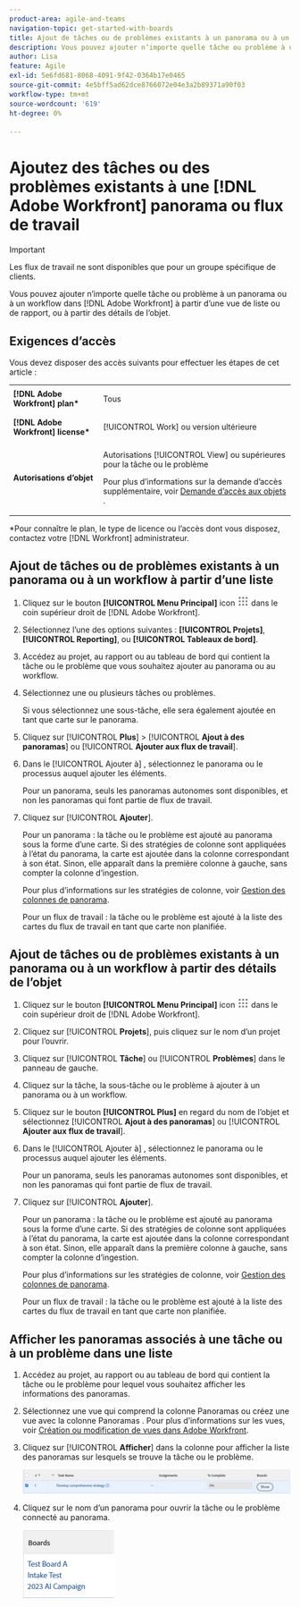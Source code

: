 ```yaml
---
product-area: agile-and-teams
navigation-topic: get-started-with-boards
title: Ajout de tâches ou de problèmes existants à un panorama ou à un workflow Adobe Workfront
description: Vous pouvez ajouter n’importe quelle tâche ou problème à un panorama dans Adobe Workfront à partir d’une vue de liste ou de rapport.
author: Lisa
feature: Agile
exl-id: 5e6fd681-8068-4091-9f42-0364b17e0465
source-git-commit: 4e5bff5ad62dce8766072e04e3a2b89371a90f03
workflow-type: tm+mt
source-wordcount: '619'
ht-degree: 0%

---
```


# Ajoutez des tâches ou des problèmes existants à une [!DNL Adobe Workfront] panorama ou flux de travail

>[!IMPORTANT]
>
>Les flux de travail ne sont disponibles que pour un groupe spécifique de clients.

Vous pouvez ajouter n’importe quelle tâche ou problème à un panorama ou à un workflow dans [!DNL Adobe Workfront] à partir d’une vue de liste ou de rapport, ou à partir des détails de l’objet.

## Exigences d’accès

Vous devez disposer des accès suivants pour effectuer les étapes de cet article :

<table style="table-layout:auto">
 <col>
 <col>
 <tbody>
  <tr>
   <td role="rowheader"><strong>[!DNL Adobe Workfront] plan*</strong></td>
   <td> <p>Tous</p> </td>
  </tr>
  <tr>
   <td role="rowheader"><strong>[!DNL Adobe Workfront] license*</strong></td>
   <td> <p>[!UICONTROL Work] ou version ultérieure</p> </td>
  </tr>
  <tr>
   <td role="rowheader"><strong>Autorisations d’objet</strong></td>
   <td> <p>Autorisations [!UICONTROL View] ou supérieures pour la tâche ou le problème</p> <p>Pour plus d’informations sur la demande d’accès supplémentaire, voir <a href="/help/quicksilver/workfront-basics/grant-and-request-access-to-objects/request-access.md" class="MCXref xref">Demande d’accès aux objets </a>.</p> </td>
  </tr>
 </tbody>
</table>

&#42;Pour connaître le plan, le type de licence ou l’accès dont vous disposez, contactez votre [!DNL Workfront] administrateur.

## Ajout de tâches ou de problèmes existants à un panorama ou à un workflow à partir d’une liste

1. Cliquez sur le bouton **[!UICONTROL Menu Principal]** icon ![](assets/main-menu-icon.png) dans le coin supérieur droit de [!DNL Adobe Workfront].
1. Sélectionnez l’une des options suivantes : **[!UICONTROL Projets]**, **[!UICONTROL Reporting]**, ou **[!UICONTROL Tableaux de bord]**.
1. Accédez au projet, au rapport ou au tableau de bord qui contient la tâche ou le problème que vous souhaitez ajouter au panorama ou au workflow.
1. Sélectionnez une ou plusieurs tâches ou problèmes.

   Si vous sélectionnez une sous-tâche, elle sera également ajoutée en tant que carte sur le panorama.

1. Cliquez sur [!UICONTROL **Plus**] > [!UICONTROL **Ajout à des panoramas**] ou [!UICONTROL **Ajouter aux flux de travail**].
1. Dans le [!UICONTROL Ajouter à] , sélectionnez le panorama ou le processus auquel ajouter les éléments.

   Pour un panorama, seuls les panoramas autonomes sont disponibles, et non les panoramas qui font partie de flux de travail.

1. Cliquez sur [!UICONTROL **Ajouter**].

   Pour un panorama : la tâche ou le problème est ajouté au panorama sous la forme d’une carte. Si des stratégies de colonne sont appliquées à l’état du panorama, la carte est ajoutée dans la colonne correspondant à son état. Sinon, elle apparaît dans la première colonne à gauche, sans compter la colonne d’ingestion.

   Pour plus d’informations sur les stratégies de colonne, voir [Gestion des colonnes de panorama](/help/quicksilver/agile/get-started-with-boards/manage-board-columns.md).

   Pour un flux de travail : la tâche ou le problème est ajouté à la liste des cartes du flux de travail en tant que carte non planifiée.

## Ajout de tâches ou de problèmes existants à un panorama ou à un workflow à partir des détails de l’objet

1. Cliquez sur le bouton **[!UICONTROL Menu Principal]** icon ![](assets/main-menu-icon.png) dans le coin supérieur droit de [!DNL Adobe Workfront].
1. Cliquez sur [!UICONTROL **Projets**], puis cliquez sur le nom d’un projet pour l’ouvrir.
1. Cliquez sur [!UICONTROL **Tâche**] ou [!UICONTROL **Problèmes**] dans le panneau de gauche.
1. Cliquez sur la tâche, la sous-tâche ou le problème à ajouter à un panorama ou à un workflow.
1. Cliquez sur le bouton **[!UICONTROL Plus]** en regard du nom de l’objet et sélectionnez [!UICONTROL **Ajout à des panoramas**] ou [!UICONTROL **Ajouter aux flux de travail**].
1. Dans le [!UICONTROL Ajouter à] , sélectionnez le panorama ou le processus auquel ajouter les éléments.

   Pour un panorama, seuls les panoramas autonomes sont disponibles, et non les panoramas qui font partie de flux de travail.

1. Cliquez sur [!UICONTROL **Ajouter**].

   Pour un panorama : la tâche ou le problème est ajouté au panorama sous la forme d’une carte. Si des stratégies de colonne sont appliquées à l’état du panorama, la carte est ajoutée dans la colonne correspondant à son état. Sinon, elle apparaît dans la première colonne à gauche, sans compter la colonne d’ingestion.

   Pour plus d’informations sur les stratégies de colonne, voir [Gestion des colonnes de panorama](/help/quicksilver/agile/get-started-with-boards/manage-board-columns.md).

   Pour un flux de travail : la tâche ou le problème est ajouté à la liste des cartes du flux de travail en tant que carte non planifiée.

## Afficher les panoramas associés à une tâche ou à un problème dans une liste

1. Accédez au projet, au rapport ou au tableau de bord qui contient la tâche ou le problème pour lequel vous souhaitez afficher les informations des panoramas.
1. Sélectionnez une vue qui comprend la colonne Panoramas ou créez une vue avec la colonne Panoramas .
Pour plus d’informations sur les vues, voir [Création ou modification de vues dans Adobe Workfront](/help/quicksilver/reports-and-dashboards/reports/reporting-elements/create-edit-views.md).
1. Cliquez sur [!UICONTROL **Afficher**] dans la colonne pour afficher la liste des panoramas sur lesquels se trouve la tâche ou le problème.

   ![Afficher les panoramas dans la colonne](assets/show-boards-in-column.png)

1. Cliquez sur le nom d’un panorama pour ouvrir la tâche ou le problème connecté au panorama.

   ![Sélectionner un panorama](assets/select-board-in-column.png)

